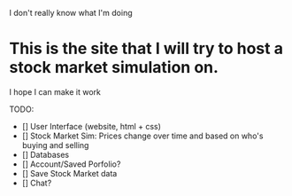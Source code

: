 I don't really know what I'm doing

# This is the site that I will try to host a stock market simulation on.

I hope I can make it work

TODO:
- [] User Interface (website, html + css)
- [] Stock Market Sim: Prices change over time and based on who's buying and selling
- [] Databases
- [] Account/Saved Porfolio?
- [] Save Stock Market data
- [] Chat?